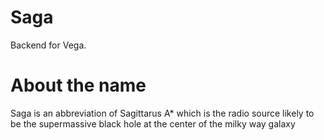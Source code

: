 # Saga

Backend for Vega.

# About the name
Saga is an abbreviation of Sagittarus A* which is the radio source likely to be the supermassive black hole at the center of the milky way galaxy 
